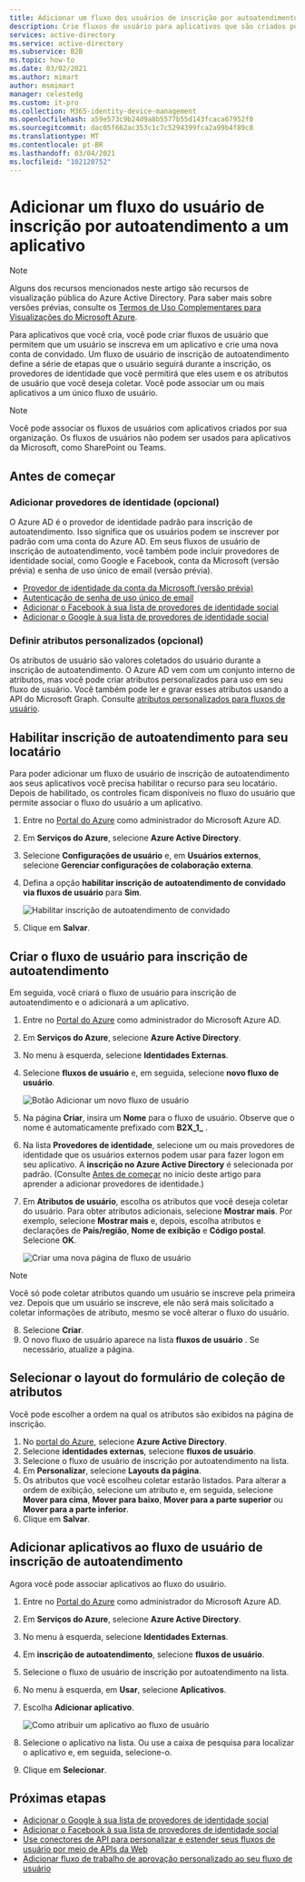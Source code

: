 ```yaml
---
title: Adicionar um fluxo dos usuários de inscrição por autoatendimento — Azure AD
description: Crie fluxos de usuário para aplicativos que são criados por sua organização. Em seguida, os usuários que visitam esse aplicativo podem obter uma conta de convidado usando as opções configuradas no fluxo do usuário.
services: active-directory
ms.service: active-directory
ms.subservice: B2B
ms.topic: how-to
ms.date: 03/02/2021
ms.author: mimart
author: msmimart
manager: celestedg
ms.custom: it-pro
ms.collection: M365-identity-device-management
ms.openlocfilehash: a59e573c9b24d9a8b5577b55d143fcaca67952f0
ms.sourcegitcommit: dac05f662ac353c1c7c5294399fca2a99b4f89c8
ms.translationtype: MT
ms.contentlocale: pt-BR
ms.lasthandoff: 03/04/2021
ms.locfileid: "102120752"
---
```

# <a name="add-a-self-service-sign-up-user-flow-to-an-app"></a>Adicionar um fluxo do usuário de inscrição por autoatendimento a um aplicativo

> [!NOTE]
> Alguns dos recursos mencionados neste artigo são recursos de visualização pública do Azure Active Directory. Para saber mais sobre versões prévias, consulte os [Termos de Uso Complementares para Visualizações do Microsoft Azure](https://azure.microsoft.com/support/legal/preview-supplemental-terms/).

Para aplicativos que você cria, você pode criar fluxos de usuário que permitem que um usuário se inscreva em um aplicativo e crie uma nova conta de convidado. Um fluxo de usuário de inscrição de autoatendimento define a série de etapas que o usuário seguirá durante a inscrição, os provedores de identidade que você permitirá que eles usem e os atributos de usuário que você deseja coletar. Você pode associar um ou mais aplicativos a um único fluxo de usuário.

> [!NOTE]
> Você pode associar os fluxos de usuários com aplicativos criados por sua organização. Os fluxos de usuários não podem ser usados para aplicativos da Microsoft, como SharePoint ou Teams.

## <a name="before-you-begin"></a>Antes de começar

### <a name="add-identity-providers-optional"></a>Adicionar provedores de identidade (opcional)

O Azure AD é o provedor de identidade padrão para inscrição de autoatendimento. Isso significa que os usuários podem se inscrever por padrão com uma conta do Azure AD. Em seus fluxos de usuário de inscrição de autoatendimento, você também pode incluir provedores de identidade social, como Google e Facebook, conta da Microsoft (versão prévia) e senha de uso único de email (versão prévia).

- [Provedor de identidade da conta da Microsoft (versão prévia)](microsoft-account.md)
- [Autenticação de senha de uso único de email](one-time-passcode.md)
- [Adicionar o Facebook à sua lista de provedores de identidade social](facebook-federation.md)
- [Adicionar o Google à sua lista de provedores de identidade social](google-federation.md)

### <a name="define-custom-attributes-optional"></a>Definir atributos personalizados (opcional)

Os atributos de usuário são valores coletados do usuário durante a inscrição de autoatendimento. O Azure AD vem com um conjunto interno de atributos, mas você pode criar atributos personalizados para uso em seu fluxo de usuário. Você também pode ler e gravar esses atributos usando a API do Microsoft Graph. Consulte [ atributos personalizados para fluxos de usuário](user-flow-add-custom-attributes.md).

## <a name="enable-self-service-sign-up-for-your-tenant"></a>Habilitar inscrição de autoatendimento para seu locatário

Para poder adicionar um fluxo de usuário de inscrição de autoatendimento aos seus aplicativos você precisa habilitar o recurso para seu locatário. Depois de habilitado, os controles ficam disponíveis no fluxo do usuário que permite associar o fluxo do usuário a um aplicativo.

1. Entre no [Portal do Azure](https://portal.azure.com) como administrador do Microsoft Azure AD.
2. Em **Serviços do Azure**, selecione **Azure Active Directory**.
3. Selecione **Configurações de usuário** e, em **Usuários externos**, selecione **Gerenciar configurações de colaboração externa**.
4. Defina a opção **habilitar inscrição de autoatendimento de convidado via fluxos de usuário** para **Sim**.

   ![Habilitar inscrição de autoatendimento de convidado](media/self-service-sign-up-user-flow/enable-self-service-sign-up.png)
5. Clique em **Salvar**.
## <a name="create-the-user-flow-for-self-service-sign-up"></a>Criar o fluxo de usuário para inscrição de autoatendimento

Em seguida, você criará o fluxo de usuário para inscrição de autoatendimento e o adicionará a um aplicativo.

1. Entre no [Portal do Azure](https://portal.azure.com) como administrador do Microsoft Azure AD.
2. Em **Serviços do Azure**, selecione **Azure Active Directory**.
3. No menu à esquerda, selecione **Identidades Externas**.
4. Selecione **fluxos de usuário** e, em seguida, selecione **novo fluxo de usuário**.

   ![Botão Adicionar um novo fluxo de usuário](media/self-service-sign-up-user-flow/new-user-flow.png)

5. Na página **Criar**, insira um **Nome** para o fluxo de usuário. Observe que o nome é automaticamente prefixado com **B2X_1_** .
6. Na lista **Provedores de identidade**, selecione um ou mais provedores de identidade que os usuários externos podem usar para fazer logon em seu aplicativo. A **inscrição no Azure Active Directory** é selecionada por padrão. (Consulte [Antes de começar](#before-you-begin) no início deste artigo para aprender a adicionar provedores de identidade.)
7. Em **Atributos de usuário**, escolha os atributos que você deseja coletar do usuário. Para obter atributos adicionais, selecione **Mostrar mais**. Por exemplo, selecione **Mostrar mais** e, depois, escolha atributos e declarações de **País/região**, **Nome de exibição** e **Código postal**. Selecione **OK**.

   ![Criar uma nova página de fluxo de usuário](media/self-service-sign-up-user-flow/create-user-flow.png)

> [!NOTE]
> Você só pode coletar atributos quando um usuário se inscreve pela primeira vez. Depois que um usuário se inscreve, ele não será mais solicitado a coletar informações de atributo, mesmo se você alterar o fluxo do usuário.

8. Selecione **Criar**.
9. O novo fluxo de usuário aparece na lista **fluxos de usuário** . Se necessário, atualize a página.

## <a name="select-the-layout-of-the-attribute-collection-form"></a>Selecionar o layout do formulário de coleção de atributos

Você pode escolher a ordem na qual os atributos são exibidos na página de inscrição. 

1. No [portal do Azure](https://portal.azure.com), selecione **Azure Active Directory**.
2. Selecione **identidades externas**, selecione **fluxos de usuário**.
3. Selecione o fluxo de usuário de inscrição por autoatendimento na lista.
4. Em **Personalizar**, selecione **Layouts da página**.
5. Os atributos que você escolheu coletar estarão listados. Para alterar a ordem de exibição, selecione um atributo e, em seguida, selecione **Mover para cima**, **Mover para baixo**, **Mover para a parte superior** ou **Mover para a parte inferior**.
6. Clique em **Salvar**.

## <a name="add-applications-to-the-self-service-sign-up-user-flow"></a>Adicionar aplicativos ao fluxo de usuário de inscrição de autoatendimento

Agora você pode associar aplicativos ao fluxo do usuário.

1. Entre no [Portal do Azure](https://portal.azure.com) como administrador do Microsoft Azure AD.
2. Em **Serviços do Azure**, selecione **Azure Active Directory**.
3. No menu à esquerda, selecione **Identidades Externas**.
4. Em **inscrição de autoatendimento**, selecione **fluxos de usuário**.
5. Selecione o fluxo de usuário de inscrição por autoatendimento na lista.
6. No menu à esquerda, em **Usar**, selecione **Aplicativos**.
7. Escolha **Adicionar aplicativo**.

   ![Como atribuir um aplicativo ao fluxo de usuário](media/self-service-sign-up-user-flow/assign-app-to-user-flow.png)

8. Selecione o aplicativo na lista. Ou use a caixa de pesquisa para localizar o aplicativo e, em seguida, selecione-o.
9. Clique em **Selecionar**.

## <a name="next-steps"></a>Próximas etapas

- [Adicionar o Google à sua lista de provedores de identidade social](google-federation.md)
- [Adicionar o Facebook à sua lista de provedores de identidade social](facebook-federation.md)
- [Use conectores de API para personalizar e estender seus fluxos de usuário por meio de APIs da Web](api-connectors-overview.md)
- [Adicionar fluxo de trabalho de aprovação personalizado ao seu fluxo de usuário](self-service-sign-up-add-approvals.md)
